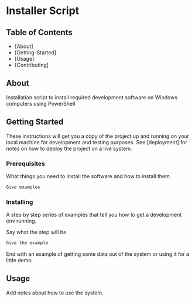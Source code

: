 # Installer Script

## Table of Contents

- [About]
- [Getting-Started]
- [Usage]
- [Contributing]

## About

Installation script to install required development software on Windows computers using PowerShell

## Getting Started

These instructions will get you a copy of the project up and running on your local machine for development and testing purposes. See [deployment] for notes on how to deploy the project on a live system.

### Prerequisites

What things you need to install the software and how to install them.

```PowerShell
Give examples
```

### Installing

A step by step series of examples that tell you how to get a development env running.

Say what the step will be

```PowerShell
Give the example
```

End with an example of getting some data out of the system or using it for a little demo.

## Usage

Add notes about how to use the system.
